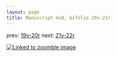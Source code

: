 ```yaml
---
layout: page
title: Manuscript msB, bifolio 20v-21r
---
```


prev: [19v-20r](../19v-20r/) next: [21v-22r](../21v-22r/)



[![Linked to zoomble image](http://www.homermultitext.org/iipsrv?IIIF=/project/homer/pyramidal/deepzoom/hmt/vbbifolio/v1/vb_20v_21r.tif/full/2000,/0/default.jpg)](http://www.homermultitext.org/ict2/?urn=urn:cite2:hmt:vbbifolio.v1:vb_20v_21r)

